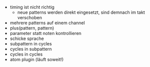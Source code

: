 - timing ist nicht richtig
  - neue patterns werden direkt eingesetzt, sind demnach im takt verschoben
- mehrere patterns auf einem channel
- plus(pattern, pattern)
- parameter statt noten kontrollieren
- schicke sprache
- subpattern in cycles
- cycles in subpattern
- cycles in cycles
- atom plugin (läuft soweit!)
